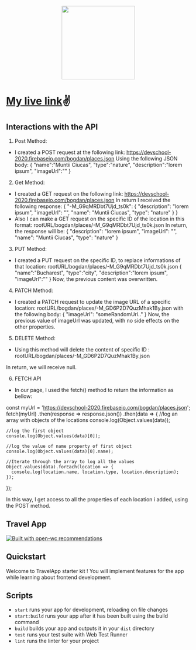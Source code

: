 <p align="center">
  <img width="200" src="https://open-wc.org/hero.png"></img>
</p>

# [My live link](https://angry-hodgkin-a54780.netlify.app)✌

## Interactions with the API
  1. Post Method:
  - I created a POST request at the following link: https://devschool-2020.firebaseio.com/bogdan/places.json
Using the following JSON body:
{
	"name":"Muntii Ciucas",
	"type":"nature",
	"description":"lorem ipsum",
	"imageUrl":""
}
  2. Get Method:
  - I created a GET request on the following link: https://devschool-2020.firebaseio.com/bogdan/places.json
In return I received the following response:
{
  "-M_G9qMRDbt7Ujd_ts0k": {
    "description": "lorem ipsum",
    "imageUrl": "",
    "name": "Muntii Ciucas",
    "type": "nature"
  }
}
  - Also I can make a GET request on the specific ID of the location in this format: rootURL/bogdan/places/-M_G9qMRDbt7Ujd_ts0k.json
In return, the response will be:
{
  "description": "lorem ipsum",
  "imageUrl": "",
  "name": "Muntii Ciucas",
  "type": "nature"
}
  3. PUT Method:
  - I created a PUT request on the specific ID, to replace informations of that location: rootURL/bogdan/places/-M_G9qMRDbt7Ujd_ts0k.json
{
  "name":"Bucharest",
	"type":"city",
	"description":"lorem ipsum",
	"imageUrl":""
}
Now, the previous content was overwritten.

  4. PATCH Method:
  - I created a PATCH request to update the image URL of a specific location: rootURL/bogdan/places/-M_GD6P2D7QuzMhak1By.json
with the following body:
{
	"imageUrl": "someRandomUrl.."
}
Now, the previous value of imageUrl was updated, with no side effects on the other properties.

  5. DELETE Method:
  - Using this method will delete the content of specific ID : rootURL/bogdan/places/-M_GD6P2D7QuzMhak1By.json

  In return, we will receive null.

  6. FETCH API
  - In our page, I used the fetch() method to return the information as bellow:

const myUrl = 'https://devschool-2020.firebaseio.com/bogdan/places.json';
fetch(myUrl)
  .then(response => response.json())
  .then(data => {
    //log an array with objects of the locations
    console.log(Object.values(data));

    //log the first object
    console.log(Object.values(data)[0]);

    //log the value of name property of first object
    console.log(Object.values(data)[0].name);

    //Iterate through the array to log all the values
    Object.values(data).forEach(location => {
      console.log(location.name, location.type, location.description);
    });

    
  });

In this way, I get access to all the properties of each location i added, using the POST method.

## Travel App

[![Built with open-wc recommendations](https://img.shields.io/badge/built%20with-open--wc-blue.svg)](https://github.com/open-wc)

## Quickstart

Welcome to TravelApp starter kit ! You will implement features for the app while learning about frontend development. 

## Scripts

- `start` runs your app for development, reloading on file changes
- `start:build` runs your app after it has been built using the build command
- `build` builds your app and outputs it in your `dist` directory
- `test` runs your test suite with Web Test Runner
- `lint` runs the linter for your project



